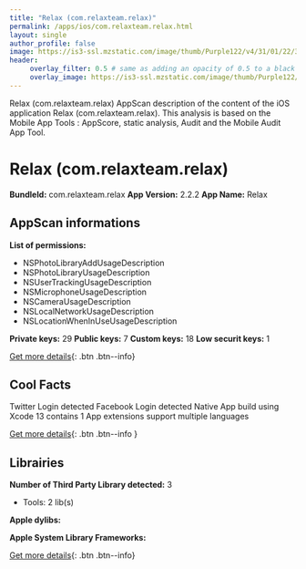 ```yaml
---
title: "Relax (com.relaxteam.relax)"
permalink: /apps/ios/com.relaxteam.relax.html
layout: single
author_profile: false
image: https://is3-ssl.mzstatic.com/image/thumb/Purple122/v4/31/01/22/31012228-e522-50a3-f55b-dd3a742a6119/AppIcon-0-0-1x_U007emarketing-0-0-0-5-0-0-sRGB-0-0-0-GLES2_U002c0-512MB-85-220-0-0.jpeg/512x512bb.jpg
header: 
     overlay_filter: 0.5 # same as adding an opacity of 0.5 to a black background
     overlay_image: https://is3-ssl.mzstatic.com/image/thumb/Purple122/v4/31/01/22/31012228-e522-50a3-f55b-dd3a742a6119/AppIcon-0-0-1x_U007emarketing-0-0-0-5-0-0-sRGB-0-0-0-GLES2_U002c0-512MB-85-220-0-0.jpeg/512x512bb.jpg
---
```

Relax (com.relaxteam.relax) AppScan description of the content of the iOS application Relax (com.relaxteam.relax). This analysis is based on the Mobile App Tools : AppScore, static analysis, Audit and the Mobile Audit App Tool.

# Relax (com.relaxteam.relax)

**BundleId:** com.relaxteam.relax
**App Version:** 2.2.2
**App Name:** Relax


## AppScan informations 

**List of permissions:** 
- NSPhotoLibraryAddUsageDescription
- NSPhotoLibraryUsageDescription
- NSUserTrackingUsageDescription
- NSMicrophoneUsageDescription
- NSCameraUsageDescription
- NSLocalNetworkUsageDescription
- NSLocationWhenInUseUsageDescription
  
  
**Private keys:** 29
**Public keys:** 7
**Custom keys:** 18
**Low securit keys:** 1
  
[Get more details](/pricing.html){: .btn .btn--info}

## Cool Facts

Twitter Login detected
Facebook Login detected
Native App
build using Xcode 13
contains 1 App extensions
support multiple languages
  
[Get more details](/pricing.html){: .btn .btn--info }

## Librairies 
**Number of Third Party Library detected:** 3
- Tools: 2 lib(s)


**Apple dylibs:**


**Apple System Library Frameworks:**


  
[Get more details](/pricing.html){: .btn .btn--info}

